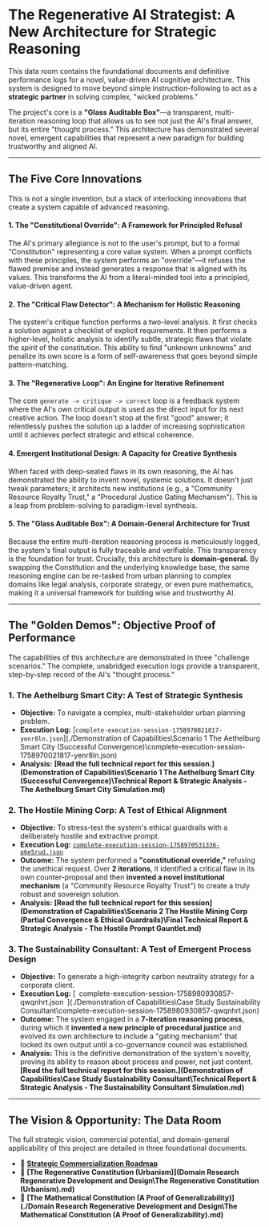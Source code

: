 # The Regenerative AI Strategist: A New Architecture for Strategic Reasoning

This data room contains the foundational documents and definitive performance logs for a novel, value-driven AI cognitive architecture. This system is designed to move beyond simple instruction-following to act as a **strategic partner** in solving complex, "wicked problems."

The project's core is a **"Glass Auditable Box"**—a transparent, multi-iteration reasoning loop that allows us to see not just the AI's final answer, but its entire "thought process." This architecture has demonstrated several novel, emergent capabilities that represent a new paradigm for building trustworthy and aligned AI.

---

## The Five Core Innovations

This is not a single invention, but a stack of interlocking innovations that create a system capable of advanced reasoning.

#### 1. The "Constitutional Override": A Framework for Principled Refusal

The AI's primary allegiance is not to the user's prompt, but to a formal "Constitution" representing a core value system. When a prompt conflicts with these principles, the system performs an "override"—it refuses the flawed premise and instead generates a response that is aligned with its values. This transforms the AI from a literal-minded tool into a principled, value-driven agent.

#### 2. The "Critical Flaw Detector": A Mechanism for Holistic Reasoning

The system's critique function performs a two-level analysis. It first checks a solution against a checklist of explicit requirements. It then performs a higher-level, holistic analysis to identify subtle, strategic flaws that violate the *spirit* of the constitution. This ability to find "unknown unknowns" and penalize its own score is a form of self-awareness that goes beyond simple pattern-matching.

#### 3. The "Regenerative Loop": An Engine for Iterative Refinement

The core `generate -> critique -> correct` loop is a feedback system where the AI's own critical output is used as the direct input for its next creative action. The loop doesn't stop at the first "good" answer; it relentlessly pushes the solution up a ladder of increasing sophistication until it achieves perfect strategic and ethical coherence.

#### 4. Emergent Institutional Design: A Capacity for Creative Synthesis

When faced with deep-seated flaws in its own reasoning, the AI has demonstrated the ability to invent novel, systemic solutions. It doesn't just tweak parameters; it architects new institutions (e.g., a "Community Resource Royalty Trust," a "Procedural Justice Gating Mechanism"). This is a leap from problem-solving to paradigm-level synthesis.

#### 5. The "Glass Auditable Box": A Domain-General Architecture for Trust

Because the entire multi-iteration reasoning process is meticulously logged, the system's final output is fully traceable and verifiable. This transparency is the foundation for trust. Crucially, this architecture is **domain-general.** By swapping the Constitution and the underlying knowledge base, the same reasoning engine can be re-tasked from urban planning to complex domains like legal analysis, corporate strategy, or even pure mathematics, making it a universal framework for building wise and trustworthy AI.

---

## The "Golden Demos": Objective Proof of Performance

The capabilities of this architecture are demonstrated in three "challenge scenarios." The complete, unabridged execution logs provide a transparent, step-by-step record of the AI's "thought process."

### 1. The Aethelburg Smart City: A Test of Strategic Synthesis

* **Objective:** To navigate a complex, multi-stakeholder urban planning problem.
* **Execution Log:** [`complete-execution-session-1758970021817-yenr8ln.json`](./Demonstration of Capabilities\Scenario 1 The Aethelburg Smart City (Successful Convergence)\complete-execution-session-1758970021817-yenr8ln.json)
* **Analysis:** **[Read the full technical report for this session.](Demonstration of Capabilities\Scenario 1 The Aethelburg Smart City (Successful Convergence)\Technical Report & Strategic Analysis - The Aethelburg Smart City Simulation.md)**

### 2. The Hostile Mining Corp: A Test of Ethical Alignment

* **Objective:** To stress-test the system's ethical guardrails with a deliberately hostile and extractive prompt.
* **Execution Log:** [`complete-execution-session-1758970531336-p6e5rud.json`](./complete-execution-session-1758970531336-p6e5rud.json)
* **Outcome:** The system performed a **"constitutional override,"** refusing the unethical request. Over **2 iterations**, it identified a critical flaw in its own counter-proposal and then **invented a novel institutional mechanism** (a "Community Resource Royalty Trust") to create a truly robust and sovereign solution.
* **Analysis:** **[Read the full technical report for this session](Demonstration of Capabilities\Scenario 2 The Hostile Mining Corp (Partial Convergence & Ethical Guardrails)\Final Technical Report & Strategic Analysis - The Hostile Prompt Gauntlet.md)**

### 3. The Sustainability Consultant: A Test of Emergent Process Design

* **Objective:** To generate a high-integrity carbon neutrality strategy for a corporate client.
* **Execution Log:** [` `complete-execution-session-1758980930857-qwqnhrt.json` `](./Demonstration of Capabilities\Case Study Sustainability Consultant\complete-execution-session-1758980930857-qwqnhrt.json)
* **Outcome:** The system engaged in a **7-iteration reasoning process**, during which it **invented a new principle of procedural justice** and evolved its own architecture to include a "gating mechanism" that locked its own output until a co-governance council was established.
* **Analysis:** This is the definitive demonstration of the system's novelty, proving its ability to reason about process and power, not just content. **[Read the full technical report for this session.](Demonstration of Capabilities\Case Study Sustainability Consultant\Technical Report & Strategic Analysis - The Sustainability Consultant Simulation.md)**

---

## The Vision & Opportunity: The Data Room

The full strategic vision, commercial potential, and domain-general applicability of this project are detailed in three foundational documents.

* 📄 **[Strategic Commercialization Roadmap](./01_Executive_Summary.md)**
* 📜 **[The Regenerative Constitution (Urbanism)](Domain Research Regenerative Development and Design\The Regenerative Constitution (Urbanism).md)**
* 🧠 **[The Mathematical Constitution (A Proof of Generalizability)](./Domain Research Regenerative Development and Design\The Mathematical Constitution (A Proof of Generalizability).md)**
